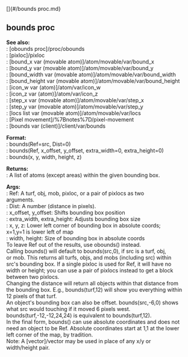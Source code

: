 []{#/bounds proc.md}    
## bounds proc    
**See also:**    
:   [obounds proc]/proc/obounds    
:   [pixloc]/pixloc    
:   [bound_x var (movable atom)]/atom/movable/var/bound_x    
:   [bound_y var (movable atom)]/atom/movable/var/bound_y    
:   [bound_width var (movable atom)]/atom/movable/var/bound_width    
:   [bound_height var (movable atom)]/atom/movable/var/bound_height    
:   [icon_w var (atom)]/atom/var/icon_w    
:   [icon_z var (atom)]/atom/var/icon_z    
:   [step_x var (movable atom)]/atom/movable/var/step_x    
:   [step_y var (movable atom)]/atom/movable/var/step_y    
:   [locs list var (movable atom)]/atom/movable/var/locs    
:   [Pixel movement]/%7Bnotes%7D/pixel-movement    
:   [bounds var (client)]/client/var/bounds    
<!-- -->    
**Format:**    
:   bounds(Ref=src, Dist=0)    
:   bounds(Ref, x_offset, y_offset, extra_width=0, extra_height=0)    
:   bounds(x, y, width, height, z)    
<!-- -->    
**Returns:**    
:   A list of atoms (except areas) within the given bounding box.    
<!-- -->    
**Args:**    
:   Ref: A turf, obj, mob, pixloc, or a pair of pixlocs as two    
    arguments.    
:   Dist: A number (distance in pixels).    
:   x_offset, y_offset: Shifts bounding box position    
:   extra_width, extra_height: Adjusts bounding box size    
:   x, y, z: Lower left corner of bounding box in absolute coords;    
    x=1,y=1 is lower left of map    
:   width, height: Size of bounding box in absolute coords    
To leave Ref out of the results, use obounds() instead.    
Calling bounds() will default to bounds(src,0), if src is a turf, obj,    
or mob. This returns all turfs, objs, and mobs (including src) within    
src\'s bounding box. If a single pixloc is used for Ref, it will have no    
width or height; you can use a pair of pixlocs instead to get a block    
between two pixlocs.    
Changing the distance will return all objects within that distance from    
the bounding box. E.g., bounds(turf,12) will show you everything within    
12 pixels of that turf.    
An object\'s bounding box can also be offset. bounds(src,-6,0) shows    
what src would touching if it moved 6 pixels west.    
bounds(turf,-12,-12,24,24) is equivalent to bounds(turf,12).    
In the final form, bounds() can use absolute coordinates and does not    
need an object to be Ref. Absolute coordinates start at 1,1 at the lower    
left corner of the map, by tradition.    
Note: A [vector]/vector may be used in place of any x/y or    
width/height pair.  